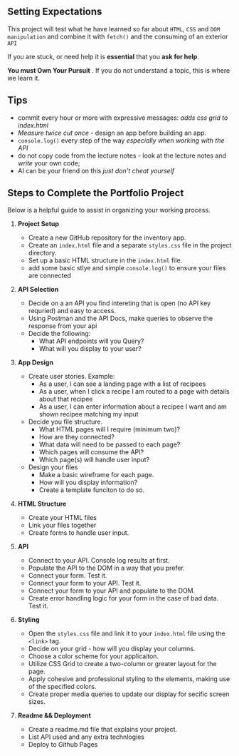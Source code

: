 

## Setting Expectations
This project will test what he have learned so far about `HTML`, `CSS` and `DOM manipulation` and combine it with `fetch()` and the consuming of an exterior `API`

If you are stuck, or need help it is __essential__ that you __ask for help__.  

__You must Own Your Pursuit__ .  If you do not understand a topic, this is where we learn it.

## Tips 
- commit every hour or more with expressive messages: _adds css grid to index.html_
-  _Measure twice cut once_ - design an app before building an app. 
- `console.log()` every step of the way _especially when working with the API_
- do not copy code from the lecture notes - look at the lecture notes and _write_ your own code;
- AI can be your friend on this _just don't cheat yourself_

## Steps to Complete the Portfolio Project

Below is a helpful guide to assist in organizing your working process.


1. **Project Setup**
   - Create a new GitHub repository for the inventory app.
   - Create an `index.html` file and a separate `styles.css` file in the project directory.
   - Set up a basic HTML structure in the `index.html` file.
   - add some basic stlye and simple `console.log()` to ensure your files are connected

2. **API Selection**
    - Decide on a an API you find intereting that is open (no API key requried) and easy to access.
    - Using Postman and the API Docs, make queries to observe the response from your api
    - Decide the following:
        * What API endpoints will you Query?
        * What will you display to your user?
3.  **App Design**
    - Create user stories.  Example:
        * As a user, I can see a landing page with a list of recipees
        * As a user, when I click a recipe I am routed to a page with details about that recipee 
        * As a user, I can enter information about a recipee I want and am shown recipee matching my input 
    - Decide you file structure. 
        * What HTML pages will I require (minimum two)?
        * How are they connected?
        * What data will need to be passed to each page?
        * Which pages will consume the API?
        * Which page(s) will handle user input?
    - Design your files
        * Make a basic wireframe for each page.
        * How will you display information?
        * Create a template funciton to do so. 
4. **HTML Structure**
    - Create your HTML files
    - Link your files together
    - Create forms to handle user input.  
5. **API**
    - Connect to your API.  Console log results at first.
    - Populate the API to the DOM in a way that you prefer.
    - Connect your form.  Test it.
    - Connect your form to your API.  Test it.
    - Connect your form to your API and populate to the DOM.
    - Create error handling logic for your form in the case of bad data.  Test it.

6. **Styling**
   - Open the `styles.css` file and link it to your `index.html` file using the `<link>` tag.
   - Decide on your grid - how will you display your columns.
   - Choose a color scheme for your applicaiton. 
   - Utilize CSS Grid to create a two-column or greater layout for the page.
   - Apply cohesive and professional styling to the elements, making use of the specified colors.
   - Create proper media queries to update our display for secific screen sizes.
7. **Readme && Deployment**
    - Create a readme.md file that explains your project.  
    - List API used and any extra technlogies 
    - Deploy to Github Pages



   









